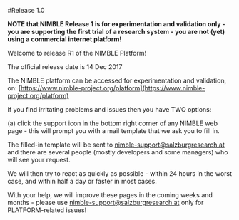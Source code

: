 #Release 1.0

**NOTE that NIMBLE Release 1 is for experimentation and validation only - you are supporting the first trial of a research system - you are not (yet) using a commercial internet platform!**

Welcome to release R1 of the NIMBLE Platform!

The official release date is 14 Dec 2017

The NIMBLE platform can be accessed for experimentation and validation, on: [https://www.nimble-project.org/platform](https://www.nimble-project.org/platform)

If you find irritating problems and issues then you have TWO options:

(a) click the support icon in the bottom right corner of any NIMBLE web page - this will prompt you with a mail template that we ask you to fill in.

The filled-in template will be sent to nimble-support@salzburgresearch.at and there are several people (mostly developers and some managers) who will see your request.

We will then try to react as quickly as possible - within 24 hours in the worst case, and within half a day or faster in most cases.

With your help, we will improve these pages in the coming weeks and months - please use nimble-support@salzburgresearch.at only for PLATFORM-related issues!